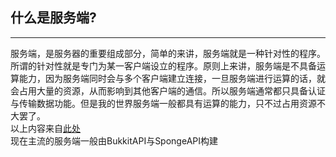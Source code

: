 ## 什么是服务端?
___
 服务端，是服务器的重要组成部分，简单的来讲，服务端就是一种针对性的程序。所谓的针对性就是专门为某一客户端设立的程序。原则上来讲，服务端是不具备运算能力，因为服务端同时会与多个客户端建立连接，一旦服务端进行运算的话，就会占用大量的资源，从而影响到其他客户端的通信。所以服务端通常都只具备认证与传输数据功能。但是我的世界服务端一般都具有运算的能力，只不过占用资源不大罢了。  
 以上内容来自[此处](https://www.jianshu.com/p/51eb9f8a98ef)  
 现在主流的服务端一般由BukkitAPI与SpongeAPI构建
